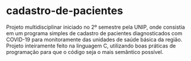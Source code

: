 # cadastro-de-pacientes
Projeto multidisciplinar iniciado no 2º semestre pela UNIP, onde consistia em um programa simples de cadastro de pacientes diagnosticados com COVID-19 para monitoramente das unidades de saúde básica da região. Projeto inteiramente feito na linguagem C, utilizando boas práticas de programação para que o código seja o mais semântico possível.
